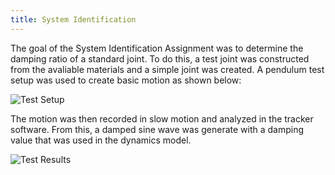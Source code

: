 ```yaml
---
title: System Identification
---
```


The goal of the System Identification Assignment was to determine the damping ratio of a standard joint. To do this, a test joint was constructed from the avaliable materials and a simple joint was created. A pendulum test setup was used to create basic motion as shown below:

![Test Setup](https://i.ibb.co/kHGQVzz/Test-Setup.jpg)


The motion was then recorded in slow motion and analyzed in the tracker software. From this, a damped sine wave was generate with a damping value that was used in the dynamics model.

![Test Results](https://i.ibb.co/0QFj9sS/Damped-Sine-Predicted.jpg)
